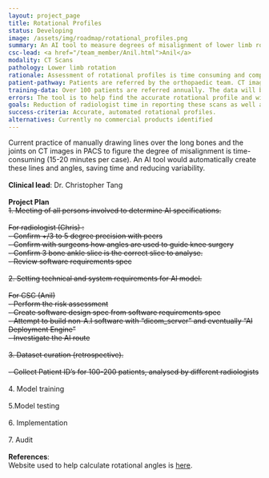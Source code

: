 ```yaml
---
layout: project_page
title: Rotational Profiles
status: Developing
image: /assets/img/roadmap/rotational_profiles.png
summary: An AI tool to measure degrees of misalignment of lower limb rotation in pre-surgical planning assessments .  
csc-lead: <a href="/team_member/Anil.html">Anil</a>
modality: CT Scans 
pathology: Lower limb rotation
rationale: Assessment of rotational profiles is time consuming and complex. An AI algorithm would significantly decrease the amount of time needed to measure the angles of rotation.
patient-pathway: Patients are referred by the orthopaedic team. CT imaging is part of the pre-surgical work up. The report is used to plan the surgical intervention.
training-data: Over 100 patients are referred annually. The data will be retrospective, acquiring a large cohort of patients and segmentation and profile results as annotated on PACS. It is possible annotations will need to be re-done if they cannot be exported from PACS.
errors: The tool is to help find the accurate rotational profile and will be supervised and signed off by the radiologist, so an error is unlikely to persist far enough to affect a patient.
goals: Reduction of radiologist time in reporting these scans as well as increase consistency in calculation.
success-criteria: Accurate, automated rotational profiles.
alternatives: Currently no commercial products identified
---
```


Current practice of manually drawing lines over the long bones and the joints on CT images in PACS to figure the degree of misalignment is time-consuming (15-20 minutes per case). An AI tool would automatically create these lines and angles, saving time and reducing variability.
<br>
<br>
<b>Clinical lead</b>: Dr. Christopher Tang <br>
<br>
**Project Plan**
<br> <strike> 1. Meeting of all persons involved to determine AI specifications. <br><br> For radiologist (Chris) :<br> - Confirm +/3 to 5 degree precision with peers<br> - Confirm with surgeons how angles are used to guide knee surgery <br> - Confirm 3 bone ankle slice is the correct slice to analyse.<br>- Review software requirements spec <br> <br>2.	Setting technical and system requirements for AI model.<br><br> For CSC (Anil) <br>  -  Perform the risk assessment<br> - Create software design spec from software requirements spec <br> - Attempt to build non-A.I software with “dicom_server” and eventually “AI Deployment Engine” <br> - Investigate the AI route<br><br> 3. Dataset curation (retrospective).<br><br> - Collect Patient ID’s for 100-200 patients, analysed by different radiologists<br><br> </strike> 4.	Model training<br><br> 5.Model testing <br><br>6. Implementation <br><br> 7. Audit
<br>
<br>
<b>References</b>:<br>
Website used to help calculate rotational angles is <a href="http://uwmsk.org/legrotation.html"> here</a>.

